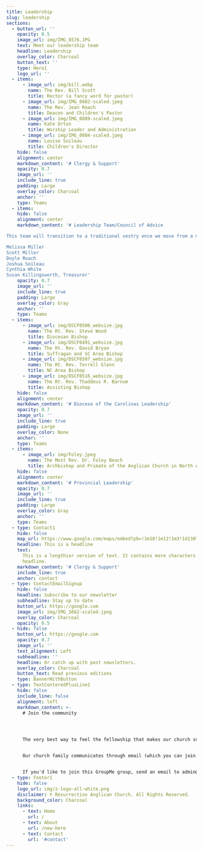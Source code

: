 ```yaml
---
title: Leadership
slug: leadership
sections:
  - button_url: ''
    opacity: 0.5
    image_url: img/IMG_8576.JPG
    text: Meet our leadership team
    headline: Leadership
    overlay_color: Charcoal
    button_text: ''
    type: Hero1
    logo_url: ''
  - items:
      - image_url: img/bill.webp
        name: The Rev. Bill Scott
        title: Rector (a fancy word for pastor)
      - image_url: img/IMG_0882-scaled.jpeg
        name: The Rev. Jean Roach
        title: Deacon and Children's Pastor
      - image_url: img/IMG_0889-scaled.jpeg
        name: Kate Orton
        title: Worship Leader and Administration
      - image_url: img/IMG_0884-scaled.jpeg
        name: Louise Soileau
        title: Children's Director
    hide: false
    alignment: center
    markdown_content: '# Clergy & Support'
    opacity: 0.7
    image_url: ''
    include_line: true
    padding: Large
    overlay_color: Charcoal
    anchor: ''
    type: Teams
  - items:
    hide: false
    alignment: center
    markdown_content: '# Leadership Team/Council of Advice

This team will transition to a traditional vestry once we move from a mission to a Parish

Melissa Miller
Scott Miller
Doyle Roach
Joshua Soileau
Cynthia White
Susan Killingsworth, Treasurer'
    opacity: 0.7
    image_url: ''
    include_line: true
    padding: Large
    overlay_color: Gray
    anchor: ''
    type: Teams
  - items:
      - image_url: img/DSCF0500_websize.jpg
        name: The Rt. Rev. Steve Wood
        title: Diocesan Bishop
      - image_url: img/DSCF0491_websize.jpg
        name: The Rt. Rev. David Bryan
        title: Suffragan and SC Area Bishop
      - image_url: img/DSCF0507_websize.jpg
        name: The Rt. Rev. Terrell Glenn
        title: NC Area Bishop
      - image_url: img/DSCF0516_websize.jpg
        name: The Rt. Rev. Thaddeus R. Barnum
        title: Assisting Bishop
    hide: false
    alignment: center
    markdown_content: '# Diocese of the Carolinas Leadership'
    opacity: 0.7
    image_url: ''
    include_line: true
    padding: Large
    overlay_color: None
    anchor: ''
    type: Teams
  - items:
      - image_url: img/Foley.jpeg
        name: The Most Rev. Dr. Foley Beach
        title: Archbishop and Primate of the Anglican Church in North America
    hide: false
    alignment: center
    markdown_content: '# Provincial Leadership'
    opacity: 0.7
    image_url: ''
    include_line: true
    padding: Large
    overlay_color: Gray
    anchor: ''
    type: Teams
  - type: Contact1
    hide: false
    map_url: https://www.google.com/maps/embed?pb=!1m18!1m12!1m3!1d13079.972502539167!2d-80.99647495338147!3d34.95678098181917!2m3!1f0!2f0!3f0!3m2!1i1024!2i768!4f13.1!3m3!1m2!1s0x0%3A0xd0c91ab7c5b8691d!2sResurrection%20Anglican%20Church!5e0!3m2!1sen!2sus!4v1666213161340!5m2!1sen!2sus
    headline: This is a headline
    text:
      This is a lengthier version of text. It contains more characters than the
      headline.
    markdown_content: '# C﻿lergy & Support'
    include_line: true
    anchor: contact
  - type: ContactEmailSignup
    hide: false
    headline: Subscribe to our newsletter
    subheadline: Stay up to date
    button_url: https://google.com
    image_url: img/IMG_1662-scaled.jpeg
    overlay_color: Charcoal
    opacity: 0.5
  - hide: false
    button_url: https://google.com
    opacity: 0.7
    image_url: ''
    text_alignment: Left
    subheadline: ''
    headline: Or catch up with past newsletters.
    overlay_color: Charcoal
    button_text: Read previous editions
    type: BannerWithButton
  - type: TextCenteredPlusLine1
    hide: false
    include_line: false
    alignment: left
    markdown_content: >-
      # Join the community




      The very best way to feel the fellowship that makes our church so special is to make connections with other church members and get to know us a little bit better!


      Our church family communicates through email (which you can join above), and in one giant GroupMe chat group. We use this group to share announcements, reminders for church events, prayer requests, and family updates.


      If you'd like to join this GroupMe group, send an email to admin@resurrectionrockhill.org with your name, email, and phone number, and we'll send you an invitation.
  - type: Footer1
    hide: false
    logo_url: img/z-logo-all-white.png
    disclaimer: © Resurrection Anglican Church. All Rights Reserved.
    background_color: Charcoal
    links:
      - text: Home
        url: /
      - text: About
        url: /new-here
      - text: Contact
        url: '#contact'
---
```

